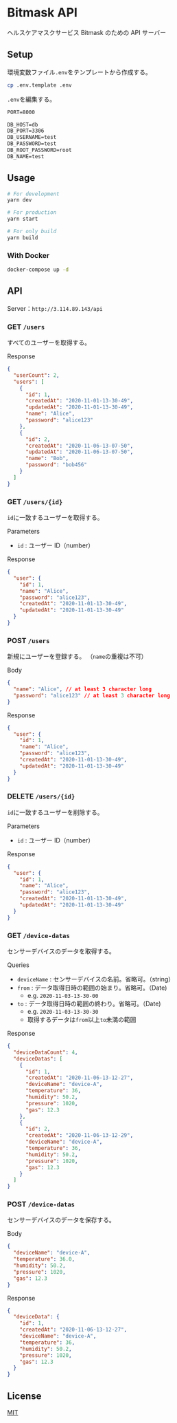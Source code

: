 # Bitmask API

ヘルスケアマスクサービス Bitmask のための API サーバー

## Setup

環境変数ファイル`.env`をテンプレートから作成する。

```bash
cp .env.template .env
```

`.env`を編集する。

```txt
PORT=8000

DB_HOST=db
DB_PORT=3306
DB_USERNAME=test
DB_PASSWORD=test
DB_ROOT_PASSWORD=root
DB_NAME=test
```

## Usage

```bash
# For development
yarn dev

# For production
yarn start

# For only build
yarn build
```

### With Docker

```bash
docker-compose up -d
```

## API

Server：`http://3.114.89.143/api`

### GET `/users`

すべてのユーザーを取得する。

Response

```json
{
  "userCount": 2,
  "users": [
    {
      "id": 1,
      "createdAt": "2020-11-01-13-30-49",
      "updatedAt": "2020-11-01-13-30-49",
      "name": "Alice",
      "password": "alice123"
    },
    {
      "id": 2,
      "createdAt": "2020-11-06-13-07-50",
      "updatedAt": "2020-11-06-13-07-50",
      "name": "Bob",
      "password": "bob456"
    }
  ]
}
```

### GET `/users/{id}`

`id`に一致するユーザーを取得する。

Parameters

- `id` : ユーザー ID（number）

Response

```json
{
  "user": {
    "id": 1,
    "name": "Alice",
    "password": "alice123",
    "createdAt": "2020-11-01-13-30-49",
    "updatedAt": "2020-11-01-13-30-49"
  }
}
```

### POST `/users`

新規にユーザーを登録する。
（`name`の重複は不可）

Body

```json
{
  "name": "Alice", // at least 3 character long
  "password": "alice123" // at least 3 character long
}
```

Response

```json
{
  "user": {
    "id": 1,
    "name": "Alice",
    "password": "alice123",
    "createdAt": "2020-11-01-13-30-49",
    "updatedAt": "2020-11-01-13-30-49"
  }
}
```

### DELETE `/users/{id}`

`id`に一致するユーザーを削除する。

Parameters

- `id` : ユーザー ID（number）

Response

```json
{
  "user": {
    "id": 1,
    "name": "Alice",
    "password": "alice123",
    "createdAt": "2020-11-01-13-30-49",
    "updatedAt": "2020-11-01-13-30-49"
  }
}
```

### GET `/device-datas`

センサーデバイスのデータを取得する。

Queries

- `deviceName` : センサーデバイスの名前。省略可。（string）
- `from` : データ取得日時の範囲の始まり。省略可。（Date)
  - e.g. `2020-11-03-13-30-00`
- `to` : データ取得日時の範囲の終わり。省略可。（Date)
  - e.g. `2020-11-03-13-30-30`
  - 取得するデータは`from`以上`to`未満の範囲

Response

```json
{
  "deviceDataCount": 4,
  "deviceDatas": [
    {
      "id": 1,
      "createdAt": "2020-11-06-13-12-27",
      "deviceName": "device-A",
      "temperature": 36,
      "humidity": 50.2,
      "pressure": 1020,
      "gas": 12.3
    },
    {
      "id": 2,
      "createdAt": "2020-11-06-13-12-29",
      "deviceName": "device-A",
      "temperature": 36,
      "humidity": 50.2,
      "pressure": 1020,
      "gas": 12.3
    }
  ]
}
```

### POST `/device-datas`

センサーデバイスのデータを保存する。

Body

```json
{
  "deviceName": "device-A",
  "temperature": 36.0,
  "humidity": 50.2,
  "pressure": 1020,
  "gas": 12.3
}
```

Response

```json
{
  "deviceData": {
    "id": 1,
    "createdAt": "2020-11-06-13-12-27",
    "deviceName": "device-A",
    "temperature": 36,
    "humidity": 50.2,
    "pressure": 1020,
    "gas": 12.3
  }
}
```

## License

[MIT](./LICENSE)
